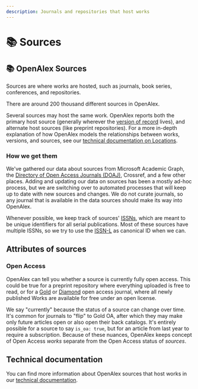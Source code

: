 ```yaml
---
description: Journals and repositories that host works
---
```


# 📚 Sources

## 📚 OpenAlex Sources

Sources are where works are hosted, such as journals, book series, conferences, and repositories. 

There are around 200 thousand different sources in OpenAlex.

Several sources may host the same work. OpenAlex reports both the primary host source (generally wherever the [version of record](https://en.wikipedia.org/wiki/Version\_of\_record) lives), and alternate host sources (like preprint repositories). For a more in-depth explanation of how OpenAlex models the relationships between works, versions, and sources, see our [technical documentation on Locations](https://docs.openalex.org/api-entities/works/work-object/location-object).

### How we get them

We've gathered our data about sources from Microsoft Academic Graph, the [Directory of Open Access Journals (DOAJ)](https://doaj.org/), Crossref, and a few other places. Adding and updating our data on sources has been a mostly ad-hoc process, but we are switching over to automated processes that will keep up to date with new sources and changes. We do not curate journals, so any journal that is available in the data sources should make its way into OpenAlex.

Whenever possible, we keep track of sources' [ISSNs](https://en.wikipedia.org/wiki/International\_Standard\_Serial\_Number), which are meant to be unique identifiers for all serial publications. Most of these sources have multiple ISSNs, so we try to use the [ISSN-L](https://en.wikipedia.org/wiki/International\_Standard\_Serial\_Number#Linking\_ISSN) as canonical ID when we can.

## Attributes of sources

### Open Access

OpenAlex can tell you whether a source is currently fully open access. This could be true for a preprint repository where everything uploaded is free to read, or for a [Gold](https://en.wikipedia.org/wiki/Open\_access#Colour\_naming\_system) or [Diamond](https://en.wikipedia.org/wiki/Diamond\_open\_access) open access journal, where all newly published Works are available for free under an open license.

We say "currently" because the status of a source can change over time. It's common for journals to "flip" to Gold OA, after which they may make only future articles open or also open their back catalogs. It's entirely possible for a source to say `is_oa: true`, but for an article from last year to require a subscription. Because of these nuances, OpenAlex keeps concept of Open Access _works_ separate from the Open Access status of _sources_.

## Technical documentation

You can find more information about OpenAlex sources that host works in our [technical documentation](https://docs.openalex.org/api-entities/sources).
